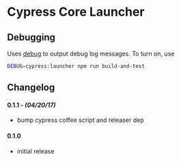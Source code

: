 # Cypress Core Launcher

## Debugging

Uses [debug](https://github.com/visionmedia/debug#readme)
to output debug log messages. To turn on, use

```sh
DEBUG=cypress:launcher npm run build-and-test
```

## Changelog

#### 0.1.1 - *(04/20/17)*
- bump cypress coffee script and releaser dep

#### 0.1.0
- initial release
